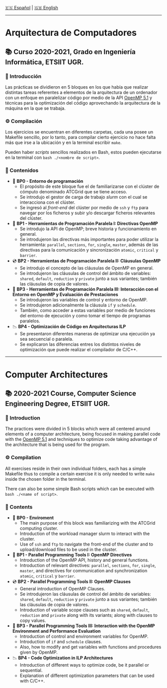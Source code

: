 [:es: Español](#arquitectura-de-computadores) | [:gb: English](#computer-architectures)
 
---
# Arquitectura de Computadores #
## :books: Curso 2020-2021, Grado en Ingeniería Informática, ETSIIT UGR.
### :pushpin: Introducción
Las prácticas se dividieron en 5 bloques en los que había que realizar distintas tareas referentes a elementos de la arquitectura de un ordenador con un enfoque en paralelizar código por medio de la API [OpenMP 5.1](https://www.openmp.org/) y técnicas para la optimización del código aprovechando la arquitectura de la máquina en la que se trabaja.
### :gear: Compilación
Los ejercicios se encuentran en diferentes carpetas, cada una posee un Makefile sencillo, por lo tanto, para compilar cierto ejercicio no hace falta más que irse a la ubicación y en la terminal escribir `make`. 
 
Pueden haber _scripts_ sencillos realizados en Bash, estos pueden ejecutarse en la terminal con `bash ./<nombre de script>`.
 
### :link: Contenidos
* :beginner: __BP0 - Entorno de programación__
    * El propósito de este bloque fue el de familiarizarse con el clúster de cómputo denominado ATCGrid que se tiene acceso.
    * Se introdujo el gestor de carga de trabajo _slurm_ con el cual se interacciona con el clúster.
    * Se ingresó al _front-end_ del clúster por medio de `ssh` y `ftp` para navegar por los ficheros y subir y/o descargar ficheros relevantes del clúster.
* :floppy_disk: __BP1 - Herramientas de Programación Paralela I: Directivas OpenMP__
    * Se introdujo la API de OpenMP; breve historia y funcionamiento en general.
    * Se introdujeron las directivas más importantes para poder utilizar la herramienta: `parallel`, `sections`, `for`, `single`, `master`, además de las directivas para la comunicación y sincronización `atomic`, `critical` y `barrier`.
* :cd: __BP2 - Herramientas de Programación Paralela II: Cláusulas OpenMP__
    * Se introdujo el concepto de las cláusulas de OpenMP en general.
    * Se introdujeron las cláusulas de control del ámbito de variables: `shared`, `default`, `reduction` y `private` junto a sus variantes; también las cláusulas de copia de valores.
* :dvd: __BP3 - Herramientas de Programación Paralela III: Interacción con el Entorno en OpenMP y Evaluación de Prestaciones__
    * Se introdujeron las variables de control y entorno de OpenMP.
    * Se introdujeron adicionalmente la cláusula `if` y `schedule`.
    * También, como acceder a estas variables por medio de funciones del entorno de ejecución y como tomar el tiempo de programas paralelos.
* :chart_with_downwards_trend: __BP4 - Optimización de Código en Arquitecturas ILP__
    * Se presentaron diferentes maneras de optimizar una ejecución ya sea secuencial o paralela.
    * Se explicaron las diferencias entres los distintos niveles de optimización que puede realizar el compilador de C/C++.
---
# Computer Architectures #
## :books: 2020-2021 Course, Computer Science Engineering Degree, ETSIIT UGR.
### :pushpin: Introduction
The practices were divided in 5 blocks which were all centered around elements of a computer architecture, being focused in making parallel code with the [OpenMP 5.1](https://www.openmp.org/) and techniques to optimize code taking advantage of the architecture that is being used for the program.
### :gear: Compilation
All exercises reside in their own individual folders, each has a simple Makefile thus to compile a certain exercise it is only needed to write `make` inside the chosen folder in the terminal.
 
There can also be some simple Bash scripts which can be executed with `bash ./<name of script>`.
### :link: Contents
* :beginner: __BP0 - Enviroment__
    * The main purpose of this block was familiarizing with the ATCGrid computing cluster.
    * Introduction of the workload manager slurm to interact with the cluster.
    * Use of `ssh` and `ftp` to navigate the front-end of the cluster and to upload/download files to be used in the cluster.
* :floppy_disk: __BP1 - Parallel Programming Tools I: OpenMP Directives__
    * Introduction of the OpenMP API, history and general functions.
    * Introduction of relevant directives: `parallel`, `sections`, `for`, `single`, `master`, and directives for communication and synchronization `atomic`, `critical` y `barrier`.
* :cd: __BP2 - Parallel Programming Tools II: OpenMP Clauses__
    * General introduction of OpenMP Clauses.
    * Se introdujeron las cláusulas de control del ámbito de variables: `shared`, `default`, `reduction` y `private` junto a sus variantes; también las cláusulas de copia de valores.
    * Introduction of variable scope clauses such as  `shared`, `default`, `reduction` and `private` along with its variants; along with clauses to copy values.
* :dvd: __BP3 - Parallel Programming Tools III: Interaction with the OpenMP Environment and Performance Evaluation__
    * Introduction of control and environment variables for OpenMP.
    * Introduction of  `if` and `schedule` clauses.
    * Also, how to modify and get variables with functions and procedures given by OpenMP.
* :chart_with_downwards_trend: __BP4 - Code Optimization in ILP Architectures__
    * Introduction of different ways to optimize code, be it parallel or sequential.
    * Explanation of different optimization parameters that can be used with C/C++.
